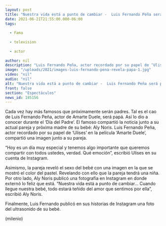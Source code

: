 ```yaml
---
layout: post
title: "Nuestra vida está a punto de cambiar -  Luis Fernando Peña será papá; comparte emotivo momento"
date: 2021-06-21T21:55:00.000-06:00
tags:
  
  - Fama
  
  - television
  
  - actor
  
author: nil
description: "Luis Fernando Peña, actor recordado por su papel de ‘Ulises’ en la película ‘Amarte Duele’, compartió una imagen junto a su pareja. "
image: "/uploads/2021/images-luis-fernando-pena-revela-papa-1.jpg"
video: "nil"
audio: "nil"
alt: "Nuestra vida está a punto de cambiar -  Luis Fernando Peña será papá; comparte emotivo momento"
front: false
section: "Espectáculos"
news_id: 185156
---
```


Cada vez hay más famosos que próximamente serán padres. Tal es el cao de Luis Fernando Peña, actor de Amarte Duele, será papá. Así lo dio a conocer durante el ‘Día del Padre’. El famoso compartió la noticia junto a su actual pareja y próxima madre de su bebé: Aly Noris. Luis Fernando Peña, actor recordado por su papel de ‘Ulises’ en la película ‘Amarte Duele’, compartió una imagen junto a su pareja. 

“Hoy es un día muy especial y tenemos algo importante que queremos compartir con todos ustedes, verdad. Qué emoción”, escribió Ulises en su cuenta de Instagram. 

Asimismo, la pareja reveló el sexo del bebé con una imagen en la que se mostró el color del pastel. Revelando con ello que la pareja tendrá una niña. Por otro lado, Aly Noris publicó una fotografía en Instagram en donde externó lo feliz que está. “Nuestra vida está a punto de cambiar… Cuando llegue nuestra bebé, todo estará teñido del amor que sentimos por ella”, escribió Aly Noris. 

Finalmente, Luis Fernando publicó en sus historias de Instagram una foto del ultrasonido de su bebé. 

(milenio)